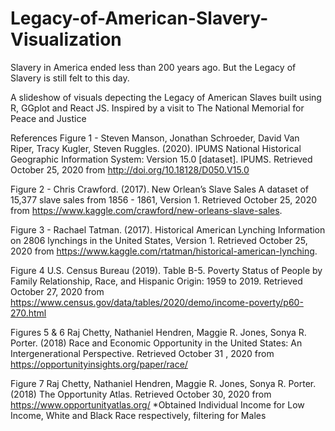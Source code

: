# Legacy-of-American-Slavery-Visualization

Slavery in America ended less than 200 years ago. But the Legacy of Slavery is still felt to this day.

A slideshow of visuals depecting the Legacy of American Slaves built using R, GGplot and React JS. Inspired by a visit to The National Memorial for Peace and Justice


References
Figure 1 - Steven Manson, Jonathan Schroeder, David Van Riper, Tracy Kugler, Steven Ruggles. (2020). IPUMS National Historical Geographic Information System: Version 15.0 [dataset]. IPUMS. Retrieved October 25, 2020 from http://doi.org/10.18128/D050.V15.0

Figure 2 - Chris Crawford. (2017). New Orlean’s Slave Sales A dataset of 15,377 slave sales from 1856 - 1861, Version 1. Retrieved October 25, 2020 from https://www.kaggle.com/crawford/new-orleans-slave-sales.

Figure 3 - Rachael Tatman. (2017). Historical American Lynching Information on 2806 lynchings in the United States, Version 1. Retrieved October 25, 2020 from https://www.kaggle.com/rtatman/historical-american-lynching.

Figure 4 U.S. Census Bureau (2019). Table B-5. Poverty Status of People by Family Relationship, Race, and Hispanic Origin: 1959 to 2019. Retrieved October 27, 2020 from https://www.census.gov/data/tables/2020/demo/income-poverty/p60-270.html

Figures 5 & 6 Raj Chetty, Nathaniel Hendren, Maggie R. Jones, Sonya R. Porter. (2018) Race and Economic Opportunity in the United States: An Intergenerational Perspective. Retrieved October 31 , 2020 from https://opportunityinsights.org/paper/race/

Figure 7 Raj Chetty, Nathaniel Hendren, Maggie R. Jones, Sonya R. Porter.(2018) The Opportunity Atlas. Retrieved October 30, 2020 from https://www.opportunityatlas.org/ *Obtained Individual Income for Low Income, White and Black Race respectively, filtering for Males
